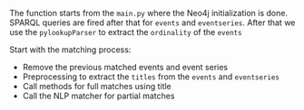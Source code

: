 The function starts from the `main.py` where the Neo4j initialization is done.
SPARQL queries are fired after that for `events` and `eventseries`. After that we use the `pylookupParser` to extract the `ordinality` of the `events`

Start with the matching process:
* Remove the previous matched events and event series
* Preprocessing to extract the `titles` from the `events` and `eventseries`
* Call methods for full matches using title
* Call the NLP matcher for partial matches

